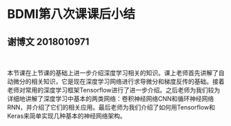 # BDMI第八次课课后小结
## 谢博文 2018010971

​		

​		本节课在上节课的基础上进一步介绍深度学习相关的知识。课上老师首先讲解了自动微分的相关知识，它是现在深度学习网络进行求导微分和梯度反传的基础。接着老师对常用的深度学习框架Tensorflow进行了进一步介绍。之后老师为我们较为详细地讲解了深度学习中基本的两类网络：卷积神经网络CNN和循环神经网络RNN，并介绍了它们的相关应用。最后老师为我们介绍了如何用Tensorflow和Keras来简单实现几种基本的神经网络架构。

​		